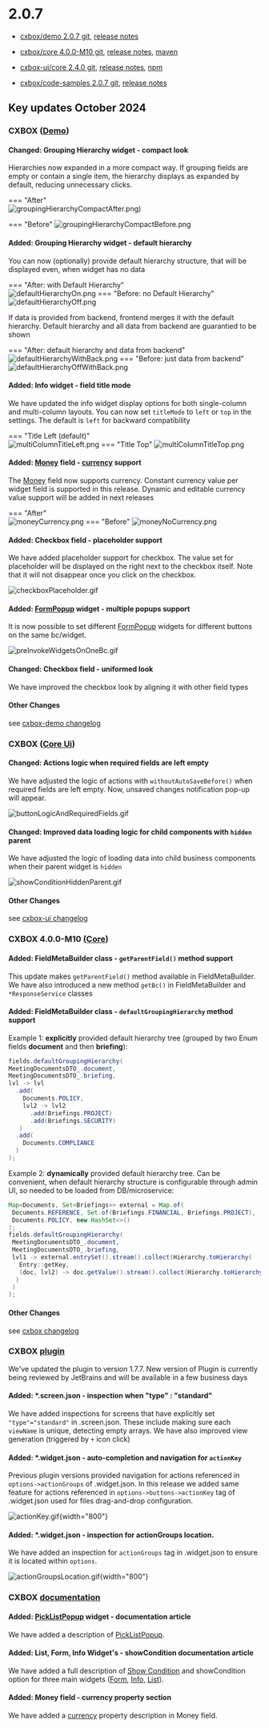 # 2.0.7

* [cxbox/demo 2.0.7 git](https://github.com/CX-Box/cxbox-demo/tree/v.2.0.7), [release notes](https://github.com/CX-Box/cxbox-demo/releases/tag/v.2.0.7)

* [cxbox/core 4.0.0-M10 git](https://github.com/CX-Box/cxbox/tree/cxbox-4.0.0-M10), [release notes](https://github.com/CX-Box/cxbox/releases/tag/cxbox-4.0.0-M10), [maven](https://central.sonatype.com/artifact/org.cxbox/cxbox-starter-parent/4.0.0-M10)

* [cxbox-ui/core 2.4.0 git](https://github.com/CX-Box/cxbox-ui/tree/2.4.0), [release notes](https://github.com/CX-Box/cxbox-ui/releases/tag/2.4.0), [npm](https://www.npmjs.com/package/@cxbox-ui/core/v/2.4.0)  

* [cxbox/code-samples 2.0.7 git](https://github.com/CX-Box/cxbox-code-samples/tree/v.2.0.7), [release notes](https://github.com/CX-Box/cxbox-code-samples/releases/tag/v.2.0.7)

## **Key updates October 2024**  

### CXBOX ([Demo](http://demo.cxbox.org))  

#### Changed: Grouping Hierarchy widget - compact look

Hierarchies now expanded in a more compact way. If grouping fields are empty or contain a single item, the hierarchy displays as expanded by default, reducing unnecessary clicks.  

=== "After"  
    ![groupingHierarchyCompactAfter.png)](v2.0.7/groupingHierarchyCompactAfter.png)

=== "Before"
    ![groupingHierarchyCompactBefore.png](v2.0.7/groupingHierarchyCompactBefore.png) 

#### Added: Grouping Hierarchy widget - default hierarchy
You can now (optionally) provide default hierarchy structure, that will be displayed even, when widget has no data

=== "After: with Default Hierarchy"  
    ![defaultHierarchyOn.png](v2.0.7/defaultHierarchyOn.png)
=== "Before: no Default Hierarchy"
    ![defaultHierarchyOff.png](v2.0.7/defaultHierarchyOff.png)

If data is provided from backend, frontend merges it with the default hierarchy. Default hierarchy and all data from backend are guarantied to be shown

=== "After: default hierarchy and data from backend"  
    ![defaultHierarchyWithBack.png](v2.0.7/defaultHierarchyWithBack.png)
=== "Before: just data from backend"
    ![defaultHierarchyOffWithBack.png](v2.0.7/defaultHierarchyOffWithBack.png)


#### Added: Info widget - field title mode

We have updated the info widget display options for both single-column and multi-column layouts. You can now set `titleMode` to
`left` or `top` in the settings. The default is `left` for backward compatibility

=== "Title Left (default)"  
    ![multiColumnTitleLeft.png](v2.0.7/multiColumnTitleLeft.png)
=== "Title Top"
    ![multiColumnTitleTop.png](v2.0.7/multiColumnTitleTop.png)

#### Added:  [Money](/widget_field_money) field - [currency](/widget_field_money/#currency) support

The [Money](/widget_field_money) field now supports currency. Constant currency value per widget field is supported in this release. Dynamic and editable currency value support will be added in next releases

=== "After"  
    ![moneyCurrency.png](v2.0.7/moneyCurrency.png)
=== "Before"
    ![moneyNoCurrency.png](v2.0.7/moneyNoCurrency.png)

#### Added: Checkbox field - placeholder support

We have added placeholder support for checkbox. The value set for placeholder will be displayed on the right next to the checkbox itself. Note that it will not disappear once you click on the checkbox.  

![checkboxPlaceholder.gif](v2.0.7/checkboxPlaceholder.gif)

#### Added: [FormPopup](/widget_type_form_popup) widget - multiple popups support

It is now possible to set different [FormPopup](/widget_type_form_popup) widgets for different buttons on the same bc/widget.  

![preInvokeWidgetsOnOneBc.gif](v2.0.7/preInvokeWidgetsOnOneBc.gif)  

#### Changed: Checkbox field - uniformed look

We have improved the checkbox look by aligning it with other field types

#### Other Changes
see [cxbox-demo changelog](https://github.com/CX-Box/cxbox-demo/releases/tag/v.2.0.7)

### CXBOX ([Core Ui](https://github.com/CX-Box/cxbox-ui/releases/tag/2.4.0))

#### Changed: Actions logic when required fields are left empty  

We have adjusted the logic of actions with `withoutAutoSaveBefore()` when required fields are left empty. Now, unsaved changes notification pop-up will appear. 

![buttonLogicAndRequiredFields.gif](v2.0.7/buttonLogicAndRequiredFields.gif)

#### Changed: Improved data loading logic for child components with `hidden` parent

We have adjusted the logic of loading data into child business components when their parent widget is `hidden`  

![showConditionHiddenParent.gif](v2.0.7/showConditionHiddenParent.gif)  

#### Other Changes
see [cxbox-ui changelog](https://github.com/CX-Box/cxbox-ui/releases/tag/2.4.0)

### CXBOX 4.0.0-M10 ([Core](https://github.com/CX-Box/cxbox/tree/cxbox-4.0.0-M10))  

#### Added: FieldMetaBuilder class - `getParentField()` method support

This update makes `getParentField()` method available in FieldMetaBuilder. We have also introduced a new method `getBc()` in FieldMetaBuilder and `*ResponseService` classes

#### Added: FieldMetaBuilder class - `defaultGroupingHierarchy` method support
Example 1: <strong>explicitly</strong> provided default hierarchy tree (grouped by two Enum fields <strong>document</strong> and then <strong>briefing</strong>):
```java
fields.defaultGroupingHierarchy(
MeetingDocumentsDTO_.document,
MeetingDocumentsDTO_.briefing,
lvl -> lvl
  .add(
    Documents.POLICY,
    lvl2 -> lvl2
      .add(Briefings.PROJECT)
      .add(Briefings.SECURITY)
   )
  .add(
    Documents.COMPLIANCE
  )
);
```

Example 2: <strong>dynamically</strong> provided default hierarchy tree. Can be convenient, when default hierarchy structure is configurable through admin UI, so needed to be loaded from DB/microservice:
```java
Map<Documents, Set<Briefings>> external = Map.of(
 Documents.REFERENCE, Set.of(Briefings.FINANCIAL, Briefings.PROJECT),
 Documents.POLICY, new HashSet<>()
);
fields.defaultGroupingHierarchy(
 MeetingDocumentsDTO_.document,
 MeetingDocumentsDTO_.briefing,
 lvl1 -> external.entrySet().stream().collect(Hierarchy.toHierarchy(
   Entry::getKey,
   (doc, lvl2) -> doc.getValue().stream().collect(Hierarchy.toHierarchy(brief -> brief))
  )
 )
);
```
#### Other Changes
see [cxbox changelog](https://github.com/CX-Box/cxbox/releases/tag/cxbox-4.0.0-M10)

### CXBOX [plugin](https://plugins.jetbrains.com/plugin/19523-platform-tools)  

We've updated the plugin to version 1.7.7. New version of Plugin is currently being reviewed by JetBrains and will be available in a few business days

#### Added: *.screen.json - inspection when "type" : "standard"  

We have added inspections for screens that have explicitly set `"type"="standard"` in .screen.json. These include making sure each `viewName` is unique, detecting empty arrays. We have also improved view generation (triggered by `+` icon click)

#### Added: *.widget.json - auto-completion and navigation for `actionKey` 

Previous plugin versions provided navigation for actions referenced in `options->actionGroups` of .widget.json.
In this release we added same feature for actions referenced in `options->buttons->actionKey` tag of .widget.json used for files drag-and-drop configuration.  

![actionKey.gif](v2.0.7/actionKey.gif){width="800"}

#### Added: *.widget.json - inspection for actionGroups location.  

We have added an inspection for `actionGroups` tag in .widget.json to ensure it is located within `options`.  

![actionGroupsLocation.gif](v2.0.7/actionGroupsLocation.gif){width="800"}  

### CXBOX [documentation](https://doc.cxbox.org/)  

#### Added: [PickListPopup](/widget_type_pick_list_popup) widget - documentation article  

We have added a description of [PickListPopup](/widget_type_pick_list_popup).

#### Added: List, Form, Info Widget's - showCondition documentation article  

We have added a full description of [Show Condition](https://doc.cxbox.org/widget/type/property/showcondition/showcondition/) and showCondition option for three main widgets ([Form](https://doc.cxbox.org/widget/type/form/form/#show-condition), [Info](https://doc.cxbox.org/widget/type/info/info.md/#show-condition), [List](https://doc.cxbox.org/widget/type/list/list/#show-condition)).

#### Added: Money field - currency property section  

We have added a [currency](https://doc.cxbox.org/widget/fields/field/money/money/#currency) property description in Money field.

